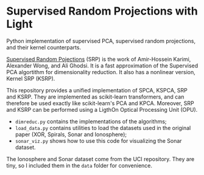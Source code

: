 # Supervised Random Projections with Light
Python implementation of supervised PCA, supervised random projections, and their kernel counterparts.

[Supervised Random Pojections](https://arxiv.org/abs/1811.03166) (SRP) is the work of Amir-Hossein Karimi, Alexander Wong, and Ali Ghodsi. It is a fast approximation of the Supervised PCA algortithm for dimensionality reduction. It also has a nonlinear version, Kernel SRP (KSRP).

This repository provides a unified implementation of SPCA, KSPCA, SRP and KSRP. They are implemented as scikit-learn transformers, and can therefore be used exactly like scikit-learn's PCA and KPCA. Moreover, SRP and KSRP can be performed using a LigthOn Optical Processing Unit (OPU).

- `dimreduc.py` contains the implementations of the algorithms;
- `load_data.py` contains utilities to load the datasets used in the original paper (XOR, Spirals, Sonar and Ionosphere);
- `sonar_viz.py` shows how to use this code for visualizing the Sonar dataset.

The Ionosphere and Sonar dataset come from the UCI repository. They are tiny, so I included them in the `data` folder for convenience.